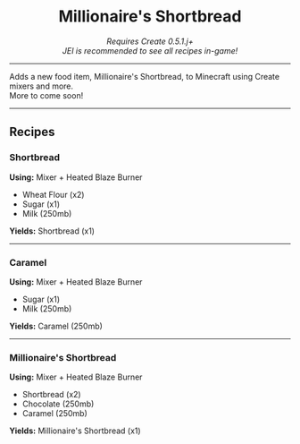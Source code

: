 <div align="center">

# Millionaire's Shortbread

*Requires Create 0.5.1.j+*  
*JEI is recommended to see all recipes in-game!*

</div>

---

Adds a new food item, Millionaire's Shortbread, to Minecraft using Create mixers and more.  
More to come soon!

---

## Recipes

### Shortbread  
**Using:** Mixer + Heated Blaze Burner  
- Wheat Flour (x2)  
- Sugar (x1)  
- Milk (250mb)  

**Yields:** Shortbread (x1)

---

### Caramel  
**Using:** Mixer + Heated Blaze Burner  
- Sugar (x1)  
- Milk (250mb)  

**Yields:** Caramel (250mb)

---

### Millionaire's Shortbread  
**Using:** Mixer + Heated Blaze Burner  
- Shortbread (x2)  
- Chocolate (250mb)  
- Caramel (250mb)  

**Yields:** Millionaire's Shortbread (x1)
